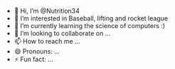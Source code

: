 - 👋 Hi, I’m @Nutrition34
- 👀 I’m interested in Baseball, lifting and rocket league
- 🌱 I’m currently learning the science of computers :)
- 💞️ I’m looking to collaborate on ...
- 📫 How to reach me ...
- 😄 Pronouns: ...
- ⚡ Fun fact: ...

<!---
Nutrition34/Nutrition34 is a ✨ special ✨ repository because its `README.md` (this file) appears on your GitHub profile.
You can click the Preview link to take a look at your changes.
--->
